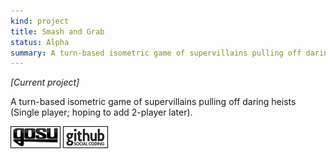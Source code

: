 ```yaml
---
kind: project
title: Smash and Grab
status: Alpha
summary: A turn-based isometric game of supervillains pulling off daring heists!
---
```


_[Current project]_

A turn-based isometric game of supervillains pulling off daring heists (Single player; hoping to add 2-player later).

[![Gosu forum](/images/libgosu.png)](http://www.libgosu.org/cgi-bin/mwf/topic_show.pl?tid=659)
[![Github project](/images/github.png)](http://github.com/Spooner/smash_and_grab)
